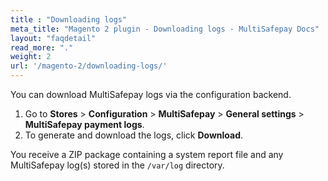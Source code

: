 ```yaml
---
title : "Downloading logs"
meta_title: "Magento 2 plugin - Downloading logs - MultiSafepay Docs"
layout: "faqdetail"
read_more: "."
weight: 2
url: '/magento-2/downloading-logs/'
---
```


You can download MultiSafepay logs via the configuration backend.

1. Go to **Stores** > **Configuration** > **MultiSafepay** > **General settings** > **MultiSafepay payment logs**.
2. To generate and download the logs, click **Download**.

You receive a ZIP package containing a system report file and any MultiSafepay log(s) stored in the `/var/log` directory.